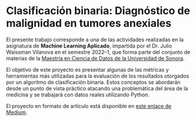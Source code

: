 # Clasificación binaria: Diagnóstico de malignidad en tumores anexiales

El presente trabajo corresponde a una de las actividades realizadas en la asignatura de **Machine Learning Aplicado**, impartida por el Dr. Julio Waissman Vilanova en el semestre 2022–1, que forma parte del conjunto de materias de la [Maestría en Ciencia de Datos de la Universidad de Sonora](https://mcd.unison.mx/).

El objetivo de este proyecto es presentar algunas de las métricas y herramientas más utilizadas para la evaluación de los resultados otorgados por un algoritmo de clasificación binaria. Estos conceptos se abordarán desde un punto de vista práctico atacando una problemática del área de la medicina y se trabajará con datos reales utilizando Python.

El proyecto en formato de artículo está disponible en [este enlace de Medium](https://medium.com/mcd-unison/clasificaci%C3%B3n-binaria-diagn%C3%B3stico-de-malignidad-en-tumores-anexiales-3bc5806369ef).
